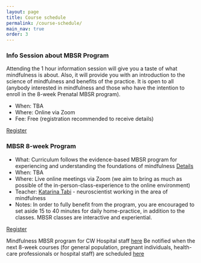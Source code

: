 ```yaml
---
layout: page
title: Course schedule
permalink: /course-schedule/
main_nav: true
order: 3
---
```




### Info Session about MBSR Program
Attending the 1 hour information session will give you a taste of what mindfulness is about. Also, it will provide you with an introduction to the science of mindfulness and benefits of the practice. It is open to all (anybody interested in mindfulness and those who have the intention to enroll in the 8-week Prenatal MBSR program).

- When: TBA
- Where: Online via Zoom
- Fee: Free (registration recommended to receive details)

[Register](/register/)



### MBSR 8-week Program
- What: Curriculum follows the evidence-based MBSR program for experiencing and understanding the foundations of mindfulness [Details](/mbsr/)
- When: TBA
- Where: Live online meetings via Zoom (we aim to bring as much as possible of the in-person-class-experience to the online environment)
- Teacher: [Katarina Tabi](/about/) - neuroscientist working in the area of mindfulness
- Notes: In order to fully benefit from the program, you are encouraged to set aside 15 to 40 minutes for daily home-practice, in addition to the classes. MBSR classes are interactive and experiential. 

[Register](/register-8week-mbsr/)

Mindfulness MBSR program for CW Hospital staff [here](/hospital-staff/)
Be notified when the next 8-week courses (for general population, pregnant individuals, health-care professionals or hospital staff) are scheduled [here](/notify/)

